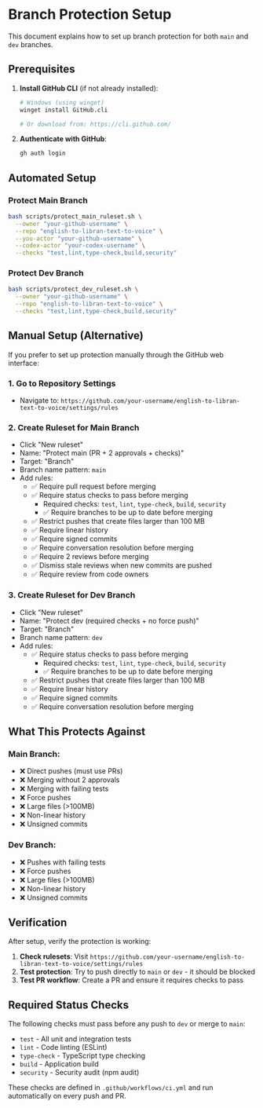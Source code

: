 # Branch Protection Setup

This document explains how to set up branch protection for both `main` and `dev` branches.

## Prerequisites

1. **Install GitHub CLI** (if not already installed):
   ```bash
   # Windows (using winget)
   winget install GitHub.cli
   
   # Or download from: https://cli.github.com/
   ```

2. **Authenticate with GitHub**:
   ```bash
   gh auth login
   ```

## Automated Setup

### Protect Main Branch
```bash
bash scripts/protect_main_ruleset.sh \
  --owner "your-github-username" \
  --repo "english-to-libran-text-to-voice" \
  --you-actor "your-github-username" \
  --codex-actor "your-codex-username" \
  --checks "test,lint,type-check,build,security"
```

### Protect Dev Branch
```bash
bash scripts/protect_dev_ruleset.sh \
  --owner "your-github-username" \
  --repo "english-to-libran-text-to-voice" \
  --checks "test,lint,type-check,build,security"
```

## Manual Setup (Alternative)

If you prefer to set up protection manually through the GitHub web interface:

### 1. Go to Repository Settings
- Navigate to: `https://github.com/your-username/english-to-libran-text-to-voice/settings/rules`

### 2. Create Ruleset for Main Branch
- Click "New ruleset"
- Name: "Protect main (PR + 2 approvals + checks)"
- Target: "Branch"
- Branch name pattern: `main`
- Add rules:
  - ✅ Require pull request before merging
  - ✅ Require status checks to pass before merging
    - Required checks: `test`, `lint`, `type-check`, `build`, `security`
    - ✅ Require branches to be up to date before merging
  - ✅ Restrict pushes that create files larger than 100 MB
  - ✅ Require linear history
  - ✅ Require signed commits
  - ✅ Require conversation resolution before merging
  - ✅ Require 2 reviews before merging
  - ✅ Dismiss stale reviews when new commits are pushed
  - ✅ Require review from code owners

### 3. Create Ruleset for Dev Branch
- Click "New ruleset"
- Name: "Protect dev (required checks + no force push)"
- Target: "Branch"
- Branch name pattern: `dev`
- Add rules:
  - ✅ Require status checks to pass before merging
    - Required checks: `test`, `lint`, `type-check`, `build`, `security`
    - ✅ Require branches to be up to date before merging
  - ✅ Restrict pushes that create files larger than 100 MB
  - ✅ Require linear history
  - ✅ Require signed commits
  - ✅ Require conversation resolution before merging

## What This Protects Against

### Main Branch:
- ❌ Direct pushes (must use PRs)
- ❌ Merging without 2 approvals
- ❌ Merging with failing tests
- ❌ Force pushes
- ❌ Large files (>100MB)
- ❌ Non-linear history
- ❌ Unsigned commits

### Dev Branch:
- ❌ Pushes with failing tests
- ❌ Force pushes
- ❌ Large files (>100MB)
- ❌ Non-linear history
- ❌ Unsigned commits

## Verification

After setup, verify the protection is working:

1. **Check rulesets**: Visit `https://github.com/your-username/english-to-libran-text-to-voice/settings/rules`
2. **Test protection**: Try to push directly to `main` or `dev` - it should be blocked
3. **Test PR workflow**: Create a PR and ensure it requires checks to pass

## Required Status Checks

The following checks must pass before any push to `dev` or merge to `main`:

- `test` - All unit and integration tests
- `lint` - Code linting (ESLint)
- `type-check` - TypeScript type checking
- `build` - Application build
- `security` - Security audit (npm audit)

These checks are defined in `.github/workflows/ci.yml` and run automatically on every push and PR.
